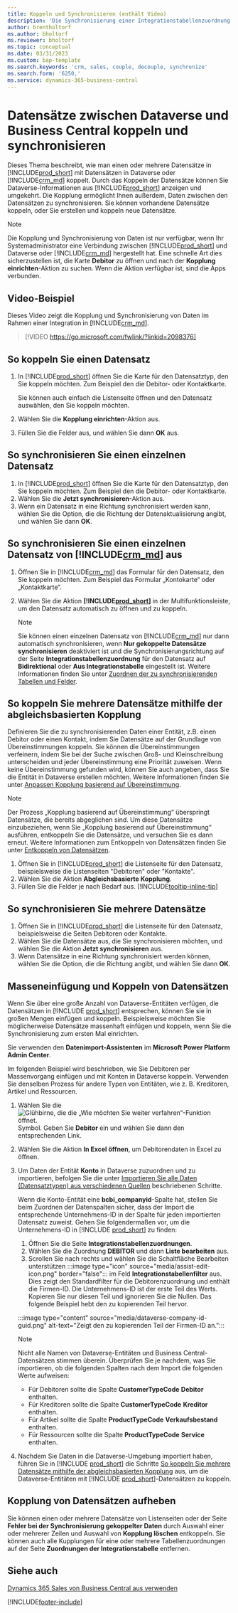 ```yaml
---
title: Koppeln und Synchronisieren (enthält Video)
description: 'Die Synchronisierung einer Integrationstabellenzuordnung ermöglicht die Datensynchronisierung in allen Datensätzen in einer Tabelle in Business Central und der Dynamics 365 Sales-Tabellen, die gekoppelt sind.'
author: brentholtorf
ms.author: bholtorf
ms.reviewer: bholtorf
ms.topic: conceptual
ms.date: 03/31/2023
ms.custom: bap-template
ms.search.keywords: 'crm, sales, couple, decouple, synchronize'
ms.search.form: '6250,'
ms.service: dynamics-365-business-central
---
```


# <a name="couple-and-synchronize-records-between-dataverse-and-business-central"></a>Datensätze zwischen Dataverse und Business Central koppeln und synchronisieren

Dieses Thema beschreibt, wie man einen oder mehrere Datensätze in [!INCLUDE[prod_short](includes/prod_short.md)] mit Datensätzen in Dataverse oder [!INCLUDE[crm_md](includes/crm_md.md)] koppelt. Durch das Koppeln der Datensätze können Sie Dataverse-Informationen aus [!INCLUDE[prod_short](includes/prod_short.md)] anzeigen und umgekehrt. Die Kopplung ermöglicht Ihnen außerdem, Daten zwischen den Datensätzen zu synchronisieren. Sie können vorhandene Datensätze koppeln, oder Sie erstellen und koppeln neue Datensätze.

> [!NOTE]
> Die Kopplung und Synchronisierung von Daten ist nur verfügbar, wenn Ihr Systemadministrator eine Verbindung zwischen [!INCLUDE[prod_short](includes/prod_short.md)] und Dataverse oder [!INCLUDE[crm_md](includes/crm_md.md)] hergestellt hat. Eine schnelle Art dies sicherzustellen ist, die Karte **Debitor** zu öffnen und nach der **Kopplung einrichten**-Aktion zu suchen. Wenn die Aktion verfügbar ist, sind die Apps verbunden.

## <a name="video-example"></a>Video-Beispiel

Dieses Video zeigt die Kopplung und Synchronisierung von Daten im Rahmen einer Integration in [!INCLUDE[crm_md](includes/crm_md.md)].

> [!VIDEO https://go.microsoft.com/fwlink/?linkid=2098376]

## <a name="to-couple-a-record"></a>So koppeln Sie einen Datensatz

1. In [!INCLUDE[prod_short](includes/prod_short.md)] öffnen Sie die Karte für den Datensatztyp, den Sie koppeln möchten. Zum Beispiel den die Debitor- oder Kontaktkarte.  

    Sie können auch einfach die Listenseite öffnen und den Datensatz auswählen, den Sie koppeln möchten.  

2. Wählen Sie die **Kopplung einrichten**-Aktion aus.  
3. Füllen Sie die Felder aus, und wählen Sie dann **OK** aus.  

## <a name="to-synchronize-a-single-record"></a>So synchronisieren Sie einen einzelnen Datensatz

1. In [!INCLUDE[prod_short](includes/prod_short.md)] öffnen Sie die Karte für den Datensatztyp, den Sie koppeln möchten. Zum Beispiel den die Debitor- oder Kontaktkarte.  
2. Wählen Sie die **Jetzt synchronisieren**-Aktion aus.  
3. Wenn ein Datensatz in eine Richtung synchronisiert werden kann, wählen Sie die Option, die die Richtung der Datenaktualisierung angibt, und wählen Sie dann **OK**.  

## <a name="to-synchronize-a-single-record-from-"></a>So synchronisieren Sie einen einzelnen Datensatz von [!INCLUDE[crm_md](includes/crm_md.md)] aus

1. Öffnen Sie in [!INCLUDE[crm_md](includes/crm_md.md)] das Formular für den Datensatz, den Sie koppeln möchten. Zum Beispiel das Formular „Kontokarte“ oder „Kontaktkarte“.  
2. Wählen Sie die Aktion **[!INCLUDE[prod_short](includes/prod_short.md)]** in der Multifunktionsleiste, um den Datensatz automatisch zu öffnen und zu koppeln.

    > [!Note]
    > Sie können einen einzelnen Datensatz von [!INCLUDE[crm_md](includes/crm_md.md)] nur dann automatisch synchronisieren, wenn **Nur gekoppelte Datensätze synchronisieren** deaktiviert ist und die Synchronisierungsrichtung auf der Seite **Integrationstabellenzuordnung** für den Datensatz auf **Bidirektional** oder **Aus Integrationstabelle** eingestellt ist. Weitere Informationen finden Sie unter [Zuordnen der zu synchronisierenden Tabellen und Felder](admin-how-to-modify-table-mappings-for-synchronization.md#create-new-records).

## <a name="to-couple-multiple-records-using-match-based-coupling"></a>So koppeln Sie mehrere Datensätze mithilfe der abgleichsbasierten Kopplung

Definieren Sie die zu synchronisierenden Daten einer Entität, z.B. einen Debitor oder einen Kontakt, indem Sie Datensätze auf der Grundlage von Übereinstimmungen koppeln. Sie können die Übereinstimmungen verfeinern, indem Sie bei der Suche zwischen Groß- und Kleinschreibung unterscheiden und jeder Übereinstimmung eine Priorität zuweisen. Wenn keine Übereinstimmung gefunden wird, können Sie auch angeben, dass Sie die Entität in Dataverse erstellen möchten. Weitere Informationen finden Sie unter [Anpassen Kopplung basierend auf Übereinstimmung](admin-how-to-set-up-a-dynamics-crm-connection.md#customize-the-match-based-coupling).  

> [!NOTE]
> Der Prozess „Kopplung basierend auf Übereinstimmung“ überspringt Datensätze, die bereits abgeglichen sind. Um diese Datensätze einzubeziehen, wenn Sie „Kopplung basierend auf Übereinstimmung“ ausführen, entkoppeln Sie die Datensätze, und versuchen Sie es dann erneut. Weitere Informationen zum Entkoppeln von Datensätzen finden Sie unter [Entkoppeln von Datensätzen](#uncoupling-records).

1. Öffnen Sie in [!INCLUDE[prod_short](includes/prod_short.md)] die Listenseite für den Datensatz, beispielsweise die Listenseiten "Debitoren" oder "Kontakte".
2. Wählen Sie die Aktion **Abgleichsbasierte Kopplung**.
3. Füllen Sie die Felder je nach Bedarf aus. [!INCLUDE[tooltip-inline-tip](includes/tooltip-inline-tip_md.md)]

## <a name="to-synchronize-multiple-records"></a>So synchronisieren Sie mehrere Datensätze

1. Öffnen Sie in [!INCLUDE[prod_short](includes/prod_short.md)] die Listenseite für den Datensatz, beispielsweise die Seiten Debitoren oder Kontakte.  
2. Wählen Sie die Datensätze aus, die Sie synchronisieren möchten, und wählen Sie die Aktion **Jetzt synchronisieren** aus.  
3. Wenn Datensätze in eine Richtung synchronisiert werden können, wählen Sie die Option, die die Richtung angibt, und wählen Sie dann **OK**.  

## <a name="bulk-insert-and-couple-records"></a>Masseneinfügung und Koppeln von Datensätzen

Wenn Sie über eine große Anzahl von Dataverse-Entitäten verfügen, die Datensätzen in [!INCLUDE [prod_short](includes/prod_short.md)] entsprechen, können Sie sie in großen Mengen einfügen und koppeln. Beispielsweise möchten Sie möglicherweise Datensätze massenhaft einfügen und koppeln, wenn Sie die Synchronisierung zum ersten Mal einrichten.

Sie verwenden den **Datenimport-Assistenten** im **Microsoft Power Platform Admin Center**.

Im folgenden Beispiel wird beschrieben, wie Sie Debitoren per Massenvorgang einfügen und mit Konten in Dataverse koppeln. Verwenden Sie denselben Prozess für andere Typen von Entitäten, wie z. B. Kreditoren, Artikel und Ressourcen.

1. Wählen Sie die ![Glühbirne, die die „Wie möchten Sie weiter verfahren“-Funktion öffnet.](media/ui-search/search_small.png "Wie möchten Sie weiter verfahren?") Symbol. Geben Sie **Debitor** ein und wählen Sie dann den entsprechenden Link.
2. Wählen Sie die Aktion **In Excel öffnen**, um Debitorendaten in Excel zu öffnen. <!--Don't they need to choose the customers that they want to import to Dataverse?-->
3. Um Daten der Entität **Konto** in Dataverse zuzuordnen und zu importieren, befolgen Sie die unter [Importieren Sie alle Daten (Datensatztypen) aus verschiedenen Quellen](/power-platform/admin/import-data-all-record-types) beschriebenen Schritte.  

    Wenn die Konto-Entität eine **bcbi_companyid**-Spalte hat, stellen Sie beim Zuordnen der Datenspalten sicher, dass der Import die entsprechende Unternehmens-ID in der Spalte für jeden importierten Datensatz zuweist. Gehen Sie folgendermaßen vor, um die Unternehmens-ID in [!INCLUDE [prod_short](includes/prod_short.md)] zu finden:

    1. Öffnen Sie die Seite **Integrationstabellenzuordnungen**.
    2. Wählen Sie die Zuordnung **DEBITOR** und dann **Liste bearbeiten** aus.
    3. Scrollen Sie nach rechts und wählen Sie die Schaltfläche Bearbeiten unterstützen :::image type="icon" source="media/assist-edit-icon.png" border="false"::: im Feld **Integrationstabellenfilter** aus. Dies zeigt den Standardfilter für die Debitorenzuordnung und enthält die Firmen-ID. Die Unternehmens-ID ist der erste Teil des Werts. Kopieren Sie nur diesen Teil und ignorieren Sie die Nullen. Das folgende Beispiel hebt den zu kopierenden Teil hervor.

    :::image type="content" source="media/dataverse-company-id-guid.png" alt-text="Zeigt den zu kopierenden Teil der Firmen-ID an.":::

    > [!NOTE]
    > Nicht alle Namen von Dataverse-Entitäten und Business Central-Datensätzen stimmen überein. Überprüfen Sie je nachdem, was Sie importieren, ob die folgenden Spalten nach dem Import die folgenden Werte aufweisen:
    >
    >* Für Debitoren sollte die Spalte **CustomerTypeCode** **Debitor** enthalten.
    >* Für Kreditoren sollte die Spalte **CustomerTypeCode** **Kreditor** enthalten. 
    >* Für Artikel sollte die Spalte **ProductTypeCode** **Verkaufsbestand** enthalten.
    >* Für Ressourcen sollte die Spalte **ProductTypeCode** **Service** enthalten.
 
4. Nachdem Sie Daten in die Dataverse-Umgebung importiert haben, führen Sie in [!INCLUDE [prod_short](includes/prod_short.md)] die Schritte [So koppeln Sie mehrere Datensätze mithilfe der abgleichsbasierten Kopplung](#to-couple-multiple-records-using-match-based-coupling) aus, um die Dataverse-Entitäten mit [!INCLUDE [prod_short](includes/prod_short.md)]-Datensätzen zu koppeln. 

## <a name="uncoupling-records"></a>Kopplung von Datensätzen aufheben

Sie können einen oder mehrere Datensätze von Listenseiten oder der Seite **Fehler bei der Synchronisierung gekoppelter Daten** durch Auswahl einer oder mehrerer Zeilen und Auswahl von **Kopplung löschen** entkoppeln. Sie können auch alle Kupplungen für eine oder mehrere Tabellenzuordnungen auf der Seite **Zuordnungen der Integrationstabelle** entfernen.

## <a name="see-also"></a>Siehe auch

[Dynamics 365 Sales von Business Central aus verwenden](marketing-integrate-dynamicscrm.md)


[!INCLUDE[footer-include](includes/footer-banner.md)]
